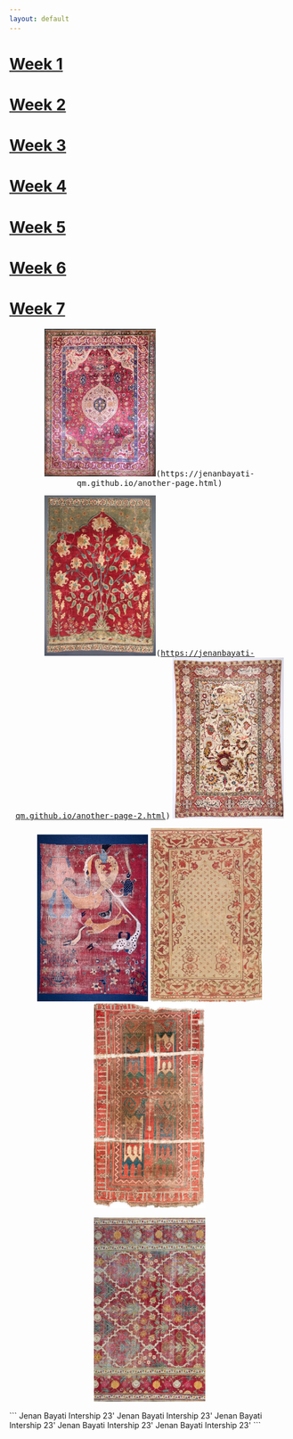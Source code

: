 ```yaml
---
layout: default
---
```


# [Week 1](./another-page.html)
# [Week 2](./another-page-2.html)
# [Week 3](./another-page-3.html)
# [Week 4](./another-page-4.html)
# [Week 5](./another-page-5.html)
# [Week 6](./another-page-6.html)
# [Week 7](./another-page-7.html)


<div align="center"> 
<kbd>
<img src="/assets/Week-1.JPEG" width="200" lenght="470">(https://jenanbayati-qm.github.io/another-page.html)</kbd>

<kbd><img src="/assets/Week-2.JPEG" width="200" lenght="470">(https://jenanbayati-qm.github.io/another-page-2.html)</kbd> <kbd><img src="/assets/Week-3.JPEG" width="200" lenght="470"></kbd>

<kbd><img src="/assets/Week-4.JPEG" width="200" lenght="470"></kbd> <kbd><img src="/assets/Week-5.JPEG" width="200" lenght="470"></kbd> <kbd><img src="/assets/Week-6.JPEG" width="200" lenght="470"></kbd>

<kbd><img src="/assets/Week-7.JPEG" width="200" lenght="470"></kbd>

</div>
```
Jenan Bayati Intership 23' Jenan Bayati Intership 23' Jenan Bayati Intership 23' Jenan Bayati Intership 23' Jenan Bayati Intership 23'
```
